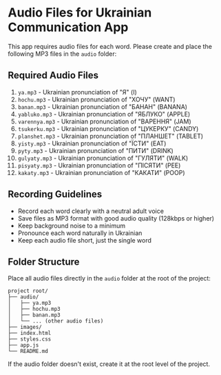 # Audio Files for Ukrainian Communication App

This app requires audio files for each word. Please create and place the following MP3 files in the `audio` folder:

## Required Audio Files

1. `ya.mp3` - Ukrainian pronunciation of "Я" (I)
2. `hochu.mp3` - Ukrainian pronunciation of "ХОЧУ" (WANT)
3. `banan.mp3` - Ukrainian pronunciation of "БАНАН" (BANANA)
4. `yabluko.mp3` - Ukrainian pronunciation of "ЯБЛУКО" (APPLE)
5. `varennya.mp3` - Ukrainian pronunciation of "ВАРЕННЯ" (JAM)
6. `tsukerku.mp3` - Ukrainian pronunciation of "ЦУКЕРКУ" (CANDY)
7. `planshet.mp3` - Ukrainian pronunciation of "ПЛАНШЕТ" (TABLET)
8. `yisty.mp3` - Ukrainian pronunciation of "ЇСТИ" (EAT)
9. `pyty.mp3` - Ukrainian pronunciation of "ПИТИ" (DRINK)
10. `gulyaty.mp3` - Ukrainian pronunciation of "ГУЛЯТИ" (WALK)
11. `pisyaty.mp3` - Ukrainian pronunciation of "ПІСЯТИ" (PEE)
12. `kakaty.mp3` - Ukrainian pronunciation of "КАКАТИ" (POOP)

## Recording Guidelines

- Record each word clearly with a neutral adult voice
- Save files as MP3 format with good audio quality (128kbps or higher)
- Keep background noise to a minimum
- Pronounce each word naturally in Ukrainian
- Keep each audio file short, just the single word

## Folder Structure

Place all audio files directly in the `audio` folder at the root of the project:

```
project root/
├── audio/
│   ├── ya.mp3
│   ├── hochu.mp3
│   ├── banan.mp3
│   └── ... (other audio files)
├── images/
├── index.html
├── styles.css
├── app.js
└── README.md
```

If the audio folder doesn't exist, create it at the root level of the project. 